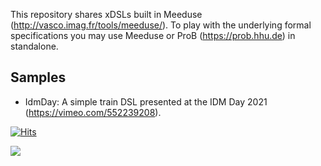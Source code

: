This repository shares xDSLs built in Meeduse (http://vasco.imag.fr/tools/meeduse/). To play with the underlying formal specifications you may use Meeduse or ProB (https://prob.hhu.de) in standalone.

## Samples
* IdmDay: A simple train DSL presented at the IDM Day 2021 (https://vimeo.com/552239208).

[![Hits](https://hits.seeyoufarm.com/api/count/incr/badge.svg?url=https%3A%2F%2Fgithub.com%2Fmeeduse%2FSamples&count_bg=%2379C83D&title_bg=%23555555&icon=&icon_color=%23E7E7E7&title=hits&edge_flat=false)](https://hits.seeyoufarm.com)

![](https://komarev.com/ghpvc/?username=meeduse)
